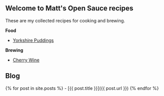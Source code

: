 ## Welcome to Matt's Open Sauce recipes

These are my collected recipes for cooking and brewing. 


**Food**

- [Yorkshire Puddings](recipes/Yorkshire_Puddings) 

**Brewing**

- [Cherry Wine](brewing/Cherry_Wine)



## Blog

{% for post in site.posts %}
    - [{{ post.title }}]({{ post.url }})
{% endfor %}
